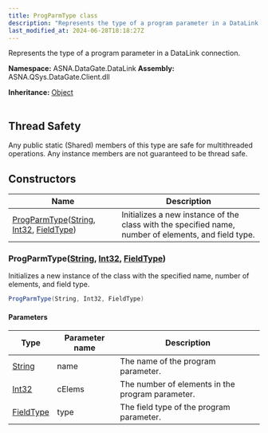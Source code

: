 ```yaml
---
title: ProgParmType class
description: "Represents the type of a program parameter in a DataLink connection. "
last_modified_at: 2024-06-28T18:18:27Z
---
```


Represents the type of a program parameter in a DataLink connection.

**Namespace:** ASNA.DataGate.DataLink
**Assembly:** ASNA.QSys.DataGate.Client.dll

**Inheritance:** [Object](https://docs.microsoft.com/en-us/dotnet/api/system.object)
<br>
<br>
## Thread Safety

Any public static (Shared) members of this type are safe for multithreaded operations. Any instance members are not guaranteed to be thread safe.



## Constructors

| Name | Description |
| --- | --- |
| [ProgParmType](#progparmtypestring-int32-fieldtype)([String](https://docs.microsoft.com/en-us/dotnet/api/system.string), [Int32](https://docs.microsoft.com/en-us/dotnet/api/system.int32), [FieldType](/reference/datagate/datagate-common/field-type.html)) | Initializes a new instance of the  class with the specified name, number of elements, and field type.

### ProgParmType([String](https://docs.microsoft.com/en-us/dotnet/api/system.string), [Int32](https://docs.microsoft.com/en-us/dotnet/api/system.int32), [FieldType](/reference/datagate/datagate-common/field-type.html))

Initializes a new instance of the  class with the specified name, number of elements, and field type.

```cs
ProgParmType(String, Int32, FieldType)
```

#### Parameters

| Type | Parameter name | Description
| --- | --- | ---
| [String](https://docs.microsoft.com/en-us/dotnet/api/system.string) | name | The name of the program parameter.
| [Int32](https://docs.microsoft.com/en-us/dotnet/api/system.int32) | cElems | The number of elements in the program parameter.
| [FieldType](/reference/datagate/datagate-common/field-type.html) | type | The field type of the program parameter.
